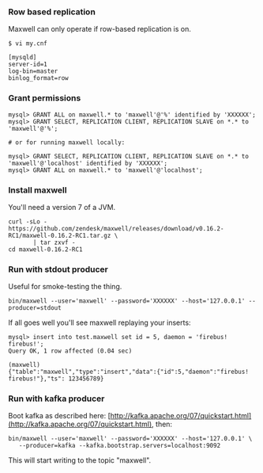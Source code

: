 ### Row based replication

Maxwell can only operate if row-based replication is on.


```
$ vi my.cnf

[mysqld]
server-id=1
log-bin=master
binlog_format=row
```

### Grant permissions

```
mysql> GRANT ALL on maxwell.* to 'maxwell'@'%' identified by 'XXXXXX';
mysql> GRANT SELECT, REPLICATION CLIENT, REPLICATION SLAVE on *.* to 'maxwell'@'%';

# or for running maxwell locally:

mysql> GRANT SELECT, REPLICATION CLIENT, REPLICATION SLAVE on *.* to 'maxwell'@'localhost' identified by 'XXXXXX';
mysql> GRANT ALL on maxwell.* to 'maxwell'@'localhost';

```

### Install maxwell

You'll need a version 7 of a JVM.

```
curl -sLo - https://github.com/zendesk/maxwell/releases/download/v0.16.2-RC1/maxwell-0.16.2-RC1.tar.gz \
       | tar zxvf -
cd maxwell-0.16.2-RC1
```


### Run with stdout producer

Useful for smoke-testing the thing.

```
bin/maxwell --user='maxwell' --password='XXXXXX' --host='127.0.0.1' --producer=stdout
```


If all goes well you'll see maxwell replaying your inserts:
```
mysql> insert into test.maxwell set id = 5, daemon = 'firebus!  firebus!';
Query OK, 1 row affected (0.04 sec)

(maxwell)
{"table":"maxwell","type":"insert","data":{"id":5,"daemon":"firebus!  firebus!"},"ts": 123456789}
```


### Run with kafka producer

Boot kafka as described here:  [http://kafka.apache.org/07/quickstart.html](http://kafka.apache.org/07/quickstart.html), then:

```
bin/maxwell --user='maxwell' --password='XXXXXX' --host='127.0.0.1' \
   --producer=kafka --kafka.bootstrap.servers=localhost:9092
```

This will start writing to the topic "maxwell".
